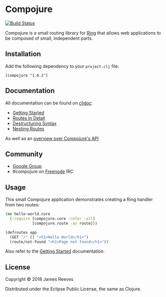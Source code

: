 # Compojure

[![Build Status](https://travis-ci.org/weavejester/compojure.svg?branch=master)](https://travis-ci.org/weavejester/compojure)

Compojure is a small routing library for [Ring][1] that allows web
applications to be composed of small, independent parts.

## Installation

Add the following dependency to your `project.clj` file:

    [compojure "1.6.1"]

## Documentation

All documentation can be found on [cljdoc](https://cljdoc.xyz/d/compojure/compojure/CURRENT):

- [Getting Started](https://cljdoc.xyz/d/compojure/compojure/CURRENT/doc/getting-started)
- [Routes In Detail](https://cljdoc.xyz/d/compojure/compojure/CURRENT/doc/routes-in-detail)
- [Destructuring Syntax](https://cljdoc.xyz/d/compojure/compojure/CURRENT/doc/destructuring-syntax)
- [Nesting Routes](https://cljdoc.xyz/d/compojure/compojure/CURRENT/doc/nesting-routes)

As well as an [overview over Compojure's API](https://cljdoc.xyz/d/compojure/compojure/CURRENT/api/compojure)

## Community

* [Google Group](http://groups.google.com/group/compojure)
* #compojure on [Freenode](http://freenode.net/) IRC

## Usage

This small Compojure application demonstrates creating a Ring handler
from two routes:

```clojure
(ns hello-world.core
  (:require [compojure.core :refer :all]
            [compojure.route :as route]))

(defroutes app
  (GET "/" [] "<h1>Hello World</h1>")
  (route/not-found "<h1>Page not found</h1>"))
```

Also refer to the [Getting Started][2] documentation.

[1]:https://github.com/ring-clojure/ring
[2]:https://cljdoc.xyz/d/compojure/compojure/CURRENT/doc/getting-started

## License

Copyright © 2018 James Reeves

Distributed under the Eclipse Public License, the same as Clojure.
